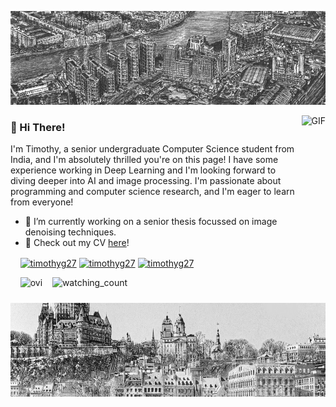 
<p align="center"> <img align="centre" alt="GIF" height="150px" width = "1000px" src="images/banner.jpg" /> </p>

<img align="right" alt="GIF" height="300px"  src="https://i.pinimg.com/originals/c3/93/30/c39330111be00611c81d04ffcd2fc65f.gif" />

### 👋 Hi There!
I'm Timothy, a senior undergraduate Computer Science student from India, and I'm absolutely thrilled you're on this page! I have some experience working in Deep Learning and I'm looking forward to diving deeper into AI and image processing. I'm passionate about programming and computer science research, and I'm eager to learn from everyone!

- 🔭 I’m currently working on a senior thesis focussed on image denoising techniques.
- 🌱 Check out my CV [here](https://timg27.github.io/)!

&nbsp;&nbsp;&nbsp; <a href="https://linkedin.com/in/timothyg27" target="blank"><img align="center" src="https://upload.wikimedia.org/wikipedia/commons/thumb/c/ca/LinkedIn_logo_initials.png/640px-LinkedIn_logo_initials.png" alt="timothyg27" height="30" width="30" /></a>
<a href="https://scholar.google.com/citations?user=2SqB2akAAAAJ&hl=en" target="blank"><img align="center" src="https://upload.wikimedia.org/wikipedia/commons/thumb/c/c7/Google_Scholar_logo.svg/2048px-Google_Scholar_logo.svg.png" alt="timothyg27" height="30" width="30" /></a>
<a href="https://www.youtube.com/@timoteo272" target="blank"><img align="center" src="https://upload.wikimedia.org/wikipedia/commons/e/ef/Youtube_logo.png?20220706172052" alt="timothyg27" height="30" width="40" /></a>

&nbsp;&nbsp;&nbsp; <img src="https://github-readme-stats.vercel.app/api/top-langs?username=timg27&show_icons=true&locale=en&layout=compact&theme=chartreuse-dark" alt="ovi" />
&nbsp;&nbsp;&nbsp;<img src="https://widgetbite.com/stats/{timg27}" alt="watching_count" />



<p align="center"> <img align="centre" alt="GIF" height="150px" width = "1000px" src="images/banner2.jpg" /> </p>



<!--
**TimG27/timg27** is a ✨ _special_ ✨ repository because its `README.md` (this file) appears on your GitHub profile.

Here are some ideas to get you started:

- 🔭 I’m currently working on ...
- 🌱 I’m currently learning ...
- 👯 I’m looking to collaborate on ...
- 🤔 I’m looking for help with ...
- 💬 Ask me about ...
- 📫 How to reach me: ...
- 😄 Pronouns: ...
- ⚡ Fun fact: ...
-->
